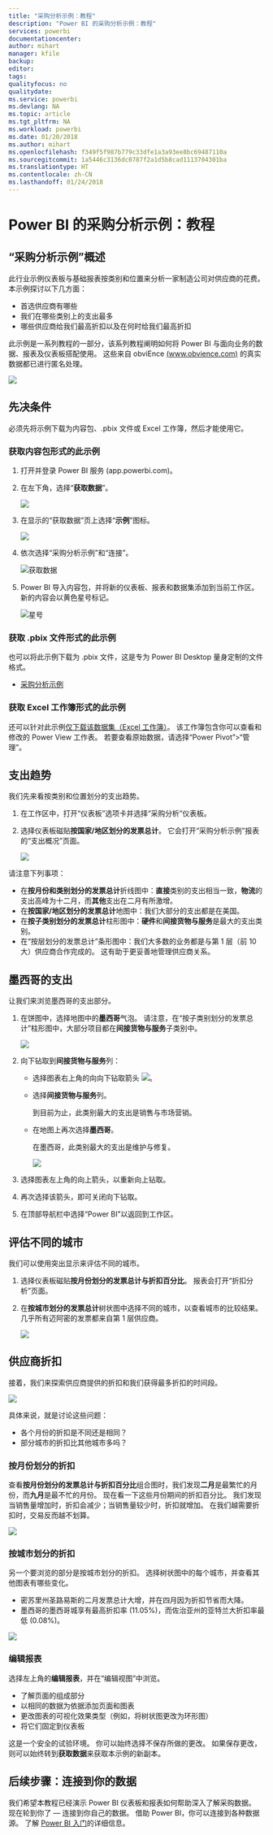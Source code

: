 ```yaml
---
title: "采购分析示例：教程"
description: "Power BI 的采购分析示例：教程"
services: powerbi
documentationcenter: 
author: mihart
manager: kfile
backup: 
editor: 
tags: 
qualityfocus: no
qualitydate: 
ms.service: powerbi
ms.devlang: NA
ms.topic: article
ms.tgt_pltfrm: NA
ms.workload: powerbi
ms.date: 01/20/2018
ms.author: mihart
ms.openlocfilehash: f349f5f987b779c33dfe1a3a93ee8bc69487110a
ms.sourcegitcommit: 1a5446c3136dc0787f2a1d5b8cad1113704301ba
ms.translationtype: HT
ms.contentlocale: zh-CN
ms.lasthandoff: 01/24/2018
---
```

# <a name="procurement-analysis-sample-for-power-bi-take-a-tour"></a>Power BI 的采购分析示例：教程

## <a name="overview-of-the-procurement-analysis-sample"></a>“采购分析示例”概述
此行业示例仪表板与基础报表按类别和位置来分析一家制造公司对供应商的花费。 本示例探讨以下几方面：

* 首选供应商有哪些
* 我们在哪些类别上的支出最多
* 哪些供应商给我们最高折扣以及在何时给我们最高折扣

此示例是一系列教程的一部分，该系列教程阐明如何将 Power BI 与面向业务的数据、报表及仪表板搭配使用。 这些来自 obviEnce [(www.obvience.com)](http://www.obvience.com/) 的真实数据都已进行匿名处理。

![](media/sample-procurement/procurement1.png)

## <a name="prerequisites"></a>先决条件

 必须先将示例下载为内容包、.pbix 文件或 Excel 工作簿，然后才能使用它。

### <a name="get-the-content-pack-for-this-sample"></a>获取内容包形式的此示例

1. 打开并登录 Power BI 服务 (app.powerbi.com)。
2. 在左下角，选择“**获取数据**”。
   
    ![](media/sample-datasets/power-bi-get-data.png)
3. 在显示的“获取数据”页上选择“**示例**”图标。
   
   ![](media/sample-datasets/power-bi-samples-icon.png)
4. 依次选择“采购分析示例”和“连接”。  
  
   ![获取数据](media/sample-procurement/procurement1a.png)
   
5. Power BI 导入内容包，并将新的仪表板、报表和数据集添加到当前工作区。 新的内容会以黄色星号标记。 
   
   ![星号](media/sample-procurement/procurement1b.png)
  
### <a name="get-the-pbix-file-for-this-sample"></a>获取 .pbix 文件形式的此示例

也可以将此示例下载为 .pbix 文件，这是专为 Power BI Desktop 量身定制的文件格式。 

 * [采购分析示例](http://download.microsoft.com/download/D/5/3/D5390069-F723-413B-8D27-5888500516EB/Procurement%20Analysis%20Sample%20PBIX.pbix)

### <a name="get-the-excel-workbook-for-this-sample"></a>获取 Excel 工作簿形式的此示例
还可以针对此示例[仅下载该数据集（Excel 工作簿）](http://go.microsoft.com/fwlink/?LinkId=529784)。 该工作簿包含你可以查看和修改的 Power View 工作表。 若要查看原始数据，请选择“Power Pivot”>“管理”。


## <a name="spending-trends"></a>支出趋势
我们先来看按类别和位置划分的支出趋势。  

1. 在工作区中，打开“仪表板”选项卡并选择“采购分析”仪表板。
2. 选择仪表板磁贴**按国家/地区划分的发票总计**。 它会打开“采购分析示例”报表的“支出概况”页面。

    ![](media/sample-procurement/procurement2.png)

请注意下列事项：

* 在**按月份和类别划分的发票总计**折线图中：**直接**类别的支出相当一致，**物流**的支出高峰为十二月，而**其他**支出在二月有所激增。
* 在**按国家/地区划分的发票总计**地图中：我们大部分的支出都是在美国。
* 在**按子类别划分的发票总计**柱形图中：**硬件**和**间接货物与服务**是最大的支出类别。
* 在“按层划分的发票总计”条形图中：我们大多数的业务都是与第 1 层（前 10 大）供应商合作完成的。 这有助于更妥善地管理供应商关系。

## <a name="spending-in-mexico"></a>墨西哥的支出
让我们来浏览墨西哥的支出部分。

1. 在饼图中，选择地图中的**墨西哥**气泡。 请注意，在“按子类别划分的发票总计”柱形图中，大部分项目都在**间接货物与服务**子类别中。

   ![](media/sample-procurement/pbi_procsample_spendmexico.png)
2. 向下钻取到**间接货物与服务**列：

   * 选择图表右上角的向向下钻取箭头 ![](media/sample-procurement/pbi_drilldown_icon.png)。
   * 选择**间接货物与服务**列。

      到目前为止，此类别最大的支出是销售与市场营销。
   * 在地图上再次选择**墨西哥**。

      在墨西哥，此类别最大的支出是维护与修复。

      ![](media/sample-procurement/pbi_procsample_drill_mexico.png)
3. 选择图表左上角的向上箭头，以重新向上钻取。
4. 再次选择该箭头，即可关闭向下钻取。  
5. 在顶部导航栏中选择“Power BI”以返回到工作区。

## <a name="evaluate-different-cities"></a>评估不同的城市
我们可以使用突出显示来评估不同的城市。

1. 选择仪表板磁贴**按月份划分的发票总计与折扣百分比**。 报表会打开“折扣分析”页面。
2. 在**按城市划分的发票总计**树状图中选择不同的城市，以查看城市的比较结果。 几乎所有迈阿密的发票都来自第 1 层供应商。

   ![](media/sample-procurement/pbi_procsample_miamitreemap2.png)

## <a name="vendor-discounts"></a>供应商折扣
接着，我们来探索供应商提供的折扣和我们获得最多折扣的时间段。

![](media/sample-procurement/procurement4.png)

具体来说，就是讨论这些问题：

* 各个月份的折扣是不同还是相同？
* 部分城市的折扣比其他城市多吗？

### <a name="discount-by-month"></a>按月份划分的折扣
查看**按月份划分的发票总计与折扣百分比**组合图时，我们发现**二月**是最繁忙的月份，而**九月**是最不忙的月份。 现在看一下这些月份期间的折扣百分比。
我们发现当销售量增加时，折扣会减少；当销售量较少时，折扣就增加。 在我们越需要折扣时，交易反而越不划算。

![](media/sample-procurement/procurement5.png)

### <a name="discount-by-city"></a>按城市划分的折扣
另一个要浏览的部分是按城市划分的折扣。 选择树状图中的每个城市，并查看其他图表有哪些变化。

* 密苏里州圣路易斯的二月发票总计大增，并在四月因为折扣节省而大降。
* 墨西哥的墨西哥城享有最高折扣率 (11.05%)，而佐治亚州的亚特兰大折扣率最低 (0.08%)。

![](media/sample-procurement/procurement6.png)

### <a name="edit-the-report"></a>编辑报表
选择左上角的**编辑报表**，并在“编辑视图”中浏览。

* 了解页面的组成部分
* 以相同的数据为依据添加页面和图表
* 更改图表的可视化效果类型（例如，将树状图更改为环形图）
* 将它们固定到仪表板

这是一个安全的试验环境。 你可以始终选择不保存所做的更改。 如果保存更改，则可以始终转到**获取数据**来获取本示例的新副本。

## <a name="next-steps-connect-to-your-data"></a>后续步骤：连接到你的数据
我们希望本教程已经演示 Power BI 仪表板和报表如何帮助深入了解采购数据。 现在轮到你了 — 连接到你自己的数据。 借助 Power BI，你可以连接到各种数据源。 了解 [Power BI 入门](service-get-started.md)的详细信息。
